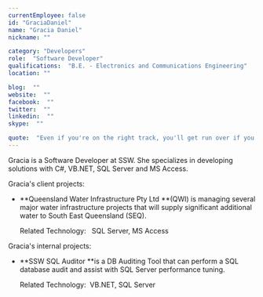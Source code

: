 ```yaml
---
currentEmployee: false
id: "GraciaDaniel"
name: "Gracia Daniel"
nickname: ""

category: "Developers"
role:  "Software Developer"
qualifications:  "B.E. - Electronics and Communications Engineering"
location: ""

blog:  ""
website:  ""
facebook:  ""
twitter:  ""
linkedin:  ""
skype:  ""

quote:  "Even if you're on the right track, you'll get run over if you just sit there."
---
```


Gracia is a Software Developer at SSW. She specializes in developing solutions with C#, VB.NET, SQL Server and MS Access. 

Gracia's client projects: 

*   **Queensland Water Infrastructure Pty Ltd **(QWI) is managing several major water infrastructure projects that will supply significant additional water to South East Queensland (SEQ).  

    Related Technology:   SQL Server, MS Access

Gracia's internal projects: 

*   **SSW SQL Auditor **is a DB Auditing Tool that can perform a SQL database audit and assist with SQL Server performance tuning.  

    Related Technology:  VB.NET, SQL Server 
